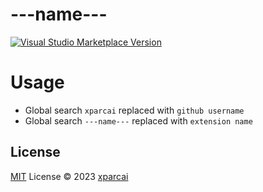 # ---name---

<a href="https://marketplace.visualstudio.com/items?itemName=xparcai.---name---" target="__blank"><img src="https://img.shields.io/visual-studio-marketplace/v/xparcai.---name---.svg?color=eee&amp;label=VS%20Code%20Marketplace&logo=visual-studio-code" alt="Visual Studio Marketplace Version" /></a>

# Usage

- Global search `xparcai` replaced with `github username`  
- Global search `---name---` replaced with `extension name`

## License

[MIT](./LICENSE) License © 2023 [xparcai](https://github.com/xparcai)
